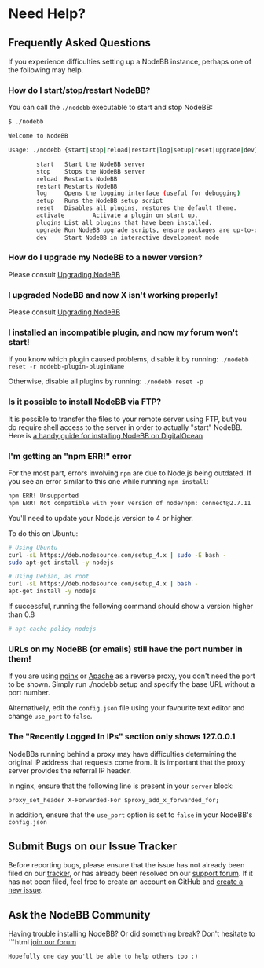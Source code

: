 Need Help?
==========

Frequently Asked Questions
--------------------------

If you experience difficulties setting up a NodeBB instance, perhaps one
of the following may help.

### How do I start/stop/restart NodeBB?

You can call the `./nodebb` executable to start and stop NodeBB:

``` bash
$ ./nodebb

Welcome to NodeBB

Usage: ./nodebb {start|stop|reload|restart|log|setup|reset|upgrade|dev}

        start   Start the NodeBB server
        stop    Stops the NodeBB server
        reload  Restarts NodeBB
        restart Restarts NodeBB
        log     Opens the logging interface (useful for debugging)
        setup   Runs the NodeBB setup script
        reset   Disables all plugins, restores the default theme.
        activate        Activate a plugin on start up.
        plugins List all plugins that have been installed.
        upgrade Run NodeBB upgrade scripts, ensure packages are up-to-date
        dev     Start NodeBB in interactive development mode
```

### How do I upgrade my NodeBB to a newer version?

Please consult [Upgrading NodeBB](../configuring/upgrade)

### I upgraded NodeBB and now X isn't working properly!

Please consult [Upgrading NodeBB](../configuring/upgrade)

### I installed an incompatible plugin, and now my forum won't start!

If you know which plugin caused problems, disable it by running:
`./nodebb reset -r nodebb-plugin-pluginName`

Otherwise, disable all plugins by running: `./nodebb reset -p`

### Is it possible to install NodeBB via FTP?

It is possible to transfer the files to your remote server using FTP,
but you do require shell access to the server in order to actually
"start" NodeBB. Here is [a handy guide for installing NodeBB on
DigitalOcean](http://burnaftercompiling.com/nodebb/setting-up-a-nodebb-forum-for-dummies/)

### I'm getting an "npm ERR!" error

For the most part, errors involving `npm` are due to Node.js being
outdated. If you see an error similar to this one while running
`npm install`:

``` bash
npm ERR! Unsupported
npm ERR! Not compatible with your version of node/npm: connect@2.7.11
```

You'll need to update your Node.js version to 4 or higher.

To do this on Ubuntu:

``` bash
# Using Ubuntu
curl -sL https://deb.nodesource.com/setup_4.x | sudo -E bash -
sudo apt-get install -y nodejs

# Using Debian, as root
curl -sL https://deb.nodesource.com/setup_4.x | bash -
apt-get install -y nodejs
```

If successful, running the following command should show a version
higher than 0.8

``` bash
# apt-cache policy nodejs
```

### URLs on my NodeBB (or emails) still have the port number in them!

If you are using [nginx](../configuring/proxies/nginx) or
[Apache](../configuring/proxies/apache) as a reverse proxy, you
don't need the port to be shown. Simply run ./nodebb setup and specify
the base URL without a port number.

Alternatively, edit the `config.json` file using your favourite text
editor and change `use_port` to `false`.

### The "Recently Logged In IPs" section only shows 127.0.0.1

NodeBBs running behind a proxy may have difficulties determining the
original IP address that requests come from. It is important that the
proxy server provides the referral IP header.

In nginx, ensure that the following line is present in your `server`
block:

``` nginx
proxy_set_header X-Forwarded-For $proxy_add_x_forwarded_for;
```

In addition, ensure that the `use_port` option is set to `false` in your
NodeBB's `config.json`

Submit Bugs on our Issue Tracker
--------------------------------

Before reporting bugs, please ensure that the issue has not already been
filed on our
[tracker](https://github.com/NodeBB/NodeBB/issues?state=closed), or has
already been resolved on our [support
forum](http://community.nodebb.org/category/6/bug-reports). If it has
not been filed, feel free to create an account on GitHub and [create a
new issue](https://github.com/NodeBB/NodeBB/issues).

Ask the NodeBB Community
------------------------

Having trouble installing NodeBB? Or did something break? Don't hesitate
to ```html
<a href="https://community.nodebb.org/register" target="_blank">join our forum</a>
```and ask for help.
Hopefully one day you'll be able to help others too :)
